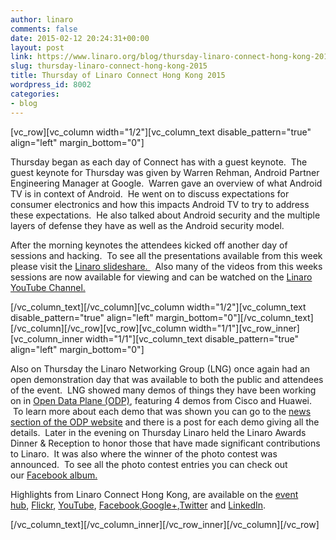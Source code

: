 ```yaml
---
author: linaro
comments: false
date: 2015-02-12 20:24:31+00:00
layout: post
link: https://www.linaro.org/blog/thursday-linaro-connect-hong-kong-2015/
slug: thursday-linaro-connect-hong-kong-2015
title: Thursday of Linaro Connect Hong Kong 2015
wordpress_id: 8002
categories:
- blog
---
```


[vc_row][vc_column width="1/2"][vc_column_text disable_pattern="true" align="left" margin_bottom="0"]


Thursday began as each day of Connect has with a guest keynote.  The guest keynote for Thursday was given by Warren Rehman, Android Partner Engineering Manager at Google.  Warren gave an overview of what Android TV is in context of Android.  He went on to discuss expectations for consumer electronics and how this impacts Android TV to try to address these expectations.  He also talked about Android security and the multiple layers of defense they have as well as the Android security model.




After the morning keynotes the attendees kicked off another day of sessions and hacking.  To see all the presentations available from this week please visit the [Linaro slideshare. ](http://www.slideshare.net/linaroorg)  Also many of the videos from this weeks sessions are now available for viewing and can be watched on the [Linaro YouTube Channel.](https://www.youtube.com/user/LinaroOnAir/videos)


[/vc_column_text][/vc_column][vc_column width="1/2"][vc_column_text disable_pattern="true" align="left" margin_bottom="0"][/vc_column_text][/vc_column][/vc_row][vc_row][vc_column width="1/1"][vc_row_inner][vc_column_inner width="1/1"][vc_column_text disable_pattern="true" align="left" margin_bottom="0"]


Also on Thursday the Linaro Networking Group (LNG) once again had an open demonstration day that was available to both the public and attendees of the event.  LNG showed many demos of things they have been working on in [Open Data Plane (ODP)](http://www.opendataplane.org/), featuring 4 demos from Cisco and Huawei.  To learn more about each demo that was shown you can go to the [news section of the ODP website](http://www.opendataplane.org/news/) and there is a post for each demo giving all the details.  Later in the evening on Thursday Linaro held the Linaro Awards Dinner & Reception to honor those that have made significant contributions to Linaro.  It was also where the winner of the photo contest was announced.  To see all the photo contest entries you can check out our [Facebook album.](https://www.facebook.com/media/set/?set=a.889814094373814.1073741830.155974581091106&type=1)




Highlights from Linaro Connect Hong Kong, are available on the [event hub](http://connect.linaro.org/hub/), [Flickr](https://www.flickr.com/photos/linaroorg/), [YouTube](https://www.youtube.com/user/LinaroOnAir/), [Facebook](https://www.facebook.com/LinaroOrg),[Google+](https://plus.google.com/112814496864921562564/posts),[Twitter](https://twitter.com/linaroorg) and [LinkedIn](http://www.linkedin.com/company/1026961).


[/vc_column_text][/vc_column_inner][/vc_row_inner][/vc_column][/vc_row]
